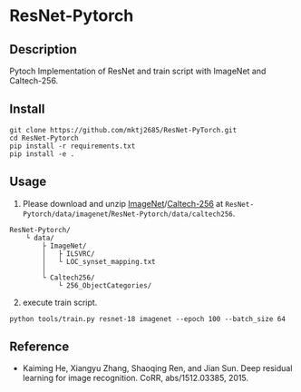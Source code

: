 # ResNet-Pytorch

## Description

Pytoch Implementation of ResNet and train script with ImageNet and Caltech-256.

## Install

```
git clone https://github.com/mktj2685/ResNet-PyTorch.git
cd ResNet-Pytorch
pip install -r requirements.txt
pip install -e .
```

## Usage

1. Please download and unzip [ImageNet](https://www.kaggle.com/c/imagenet-object-localization-challenge/overview/description)/[Caltech-256]() at `ResNet-Pytorch/data/imagenet`/`ResNet-Pytorch/data/caltech256`.

```
ResNet-Pytorch/
    └ data/
        ├ ImageNet/
        │   ├ ILSVRC/
        │   └ LOC_synset_mapping.txt
        │
        └ Caltech256/
            └ 256_ObjectCategories/
```

2. execute train script.
```
python tools/train.py resnet-18 imagenet --epoch 100 --batch_size 64
```

## Reference

- Kaiming He, Xiangyu Zhang, Shaoqing Ren, and
Jian Sun. Deep residual learning for image recognition. CoRR, abs/1512.03385, 2015.